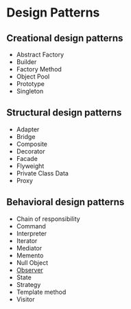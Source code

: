 # Design Patterns

## Creational design patterns
- Abstract Factory
- Builder
- Factory Method
- Object Pool
- Prototype
- Singleton

## Structural design patterns
- Adapter
- Bridge
- Composite
- Decorator
- Facade
- Flyweight
- Private Class Data
- Proxy

## Behavioral design patterns
- Chain of responsibility
- Command
- Interpreter
- Iterator
- Mediator
- Memento
- Null Object
- [Observer]()
- State
- Strategy
- Template method
- Visitor

